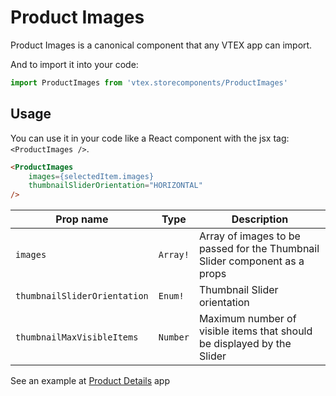 # Product Images
Product Images is a canonical component that any VTEX app can import.

And to import it into your code: 
```js
import ProductImages from 'vtex.storecomponents/ProductImages'
```

## Usage
You can use it in your code like a React component with the jsx tag: `<ProductImages />`. 
```html
<ProductImages  
    images={selectedItem.images}
    thumbnailSliderOrientation="HORIZONTAL"
/>
```

| Prop name                    | Type       | Description                                                                 |
| ---------------------------- | ---------- | --------------------------------------------------------------------------- |
| `images`                     | `Array!`   | Array of images to be passed for the Thumbnail Slider component as a props  |
| `thumbnailSliderOrientation` | `Enum!`    | Thumbnail Slider orientation                                                |
| `thumbnailMaxVisibleItems`   | `Number`   | Maximum number of visible items that should be displayed by the Slider      |

See an example at [Product Details](https://github.com/vtex-apps/product-details/blob/master/react/ProductDetails.js#L39) app
